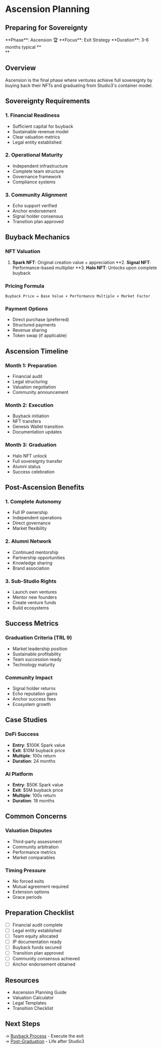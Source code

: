 # Ascension Planning

## Preparing for Sovereignty

<div class="arena-card" markdown="1">
**Phase**: Ascension 🏆  
**Focus**: Exit Strategy  
**Duration**: 3-6 months typical
**</div>**

## Overview

Ascension is the final phase where ventures achieve full sovereignty by buying back their NFTs and graduating from Studio3's container model.

## Sovereignty Requirements

### 1. Financial Readiness
- Sufficient capital for buyback
- Sustainable revenue model
- Clear valuation metrics
- Legal entity established

### 2. Operational Maturity
- Independent infrastructure
- Complete team structure
- Governance framework
- Compliance systems

### 3. Community Alignment
- Echo support verified
- Anchor endorsement
- Signal holder consensus
- Transition plan approved

## Buyback Mechanics

### NFT Valuation
1. **Spark NFT**: Original creation value + appreciation
**2. **Signal NFT**: Performance-based multiplier
**3. **Halo NFT**: Unlocks upon complete buyback
### Pricing Formula
```
Buyback Price = Base Value × Performance Multiple × Market Factor
```

### Payment Options
- Direct purchase (preferred)
- Structured payments
- Revenue sharing
- Token swap (if applicable)

## Ascension Timeline

### Month 1: Preparation
- Financial audit
- Legal structuring
- Valuation negotiation
- Community announcement

### Month 2: Execution
- Buyback initiation
- NFT transfers
- Genesis Wallet transition
- Documentation updates

### Month 3: Graduation
- Halo NFT unlock
- Full sovereignty transfer
- Alumni status
- Success celebration

## Post-Ascension Benefits

### 1. Complete Autonomy
- Full IP ownership
- Independent operations
- Direct governance
- Market flexibility

### 2. Alumni Network
- Continued mentorship
- Partnership opportunities
- Knowledge sharing
- Brand association

### 3. Sub-Studio Rights
- Launch own ventures
- Mentor new founders
- Create venture funds
- Build ecosystems

## Success Metrics

### Graduation Criteria (TRL 9)
- Market leadership position
- Sustainable profitability
- Team succession ready
- Technology maturity

### Community Impact
- Signal holder returns
- Echo reputation gains
- Anchor success fees
- Ecosystem growth

## Case Studies

### DeFi Success
- **Entry**: $100K Spark value
- **Exit**: $10M buyback price
- **Multiple**: 100x return
- **Duration**: 24 months
### AI Platform
- **Entry**: $50K Spark value
- **Exit**: $5M buyback price
- **Multiple**: 100x return
- **Duration**: 18 months
## Common Concerns

### Valuation Disputes
- Third-party assessment
- Community arbitration
- Performance metrics
- Market comparables

### Timing Pressure
- No forced exits
- Mutual agreement required
- Extension options
- Grace periods

## Preparation Checklist

- [ ] Financial audit complete
- [ ] Legal entity established
- [ ] Team equity allocated
- [ ] IP documentation ready
- [ ] Buyback funds secured
- [ ] Transition plan approved
- [ ] Community consensus achieved
- [ ] Anchor endorsement obtained

## Resources

- Ascension Planning Guide
- Valuation Calculator
- Legal Templates
- Transition Checklist

## Next Steps

→ [Buyback Process](buyback-process.md) - Execute the exit  
→ [Post-Graduation](post-graduation.md) - Life after Studio3